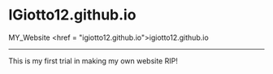 # IGiotto12.github.io
MY_Website <href = "igiotto12.github.io">igiotto12.github.io</href>
<hr>
This is my first trial in making my own website RIP!

